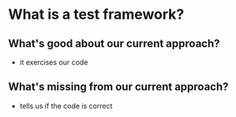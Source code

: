 # What is a test framework?

## What's good about our current approach?

- it exercises our code

## What's missing from our current approach?

- tells us if the code is correct